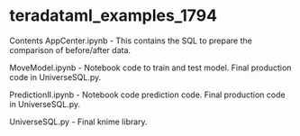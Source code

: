 # teradataml_examples_1794

Contents
AppCenter.ipynb - This contains the SQL to prepare the comparison of before/after data.

MoveModel.ipynb - Notebook code to train and test model. Final production code in UniverseSQL.py.

PredictionII.ipynb - Notebook code prediction code. Final production code in UniverseSQL.py.

UniverseSQL.py - Final knime library.